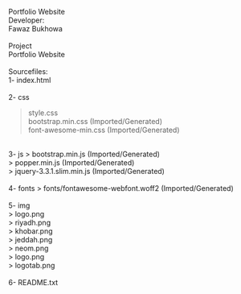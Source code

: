 Portfolio Website
<br />
Developer:<br />
Fawaz Bukhowa<br />
<br />
Project<br />
Portfolio Website<br />
<br />
Sourcefiles:<br />
1- index.html <br />
<br />
2- css<br />
> style.css<br />
> bootstrap.min.css (Imported/Generated)<br />
> font-awesome-min.css (Imported/Generated)<br />
<br />
3- js    
> bootstrap.min.js (Imported/Generated)<br />
> popper.min.js (Imported/Generated)<br />
> jquery-3.3.1.slim.min.js (Imported/Generated)<br />
<br />
4- fonts > fonts/fontawesome-webfont.woff2 (Imported/Generated)<br />
<br />
5- img<br />
> logo.png<br />
> riyadh.png<br />
> khobar.png<br />
> jeddah.png<br />
> neom.png<br />
> logo.png<br />
> logotab.png<br />
<br />
6- README.txt<br />
